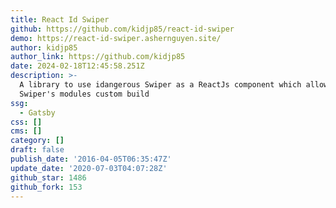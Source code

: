 ```yaml
---
title: React Id Swiper
github: https://github.com/kidjp85/react-id-swiper
demo: https://react-id-swiper.ashernguyen.site/
author: kidjp85
author_link: https://github.com/kidjp85
date: 2024-02-18T12:45:58.251Z
description: >-
  A library to use idangerous Swiper as a ReactJs component which allows
  Swiper's modules custom build
ssg:
  - Gatsby
css: []
cms: []
category: []
draft: false
publish_date: '2016-04-05T06:35:47Z'
update_date: '2020-07-03T04:07:28Z'
github_star: 1486
github_fork: 153
---
```

